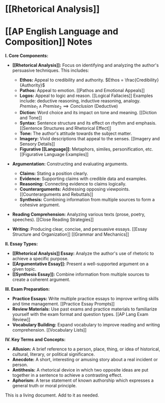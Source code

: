 # [[Rhetorical Analysis]]
# [[AP English Language and Composition]] Notes

**I. Core Components:**

* **[[Rhetorical Analysis]]:**  Focus on identifying and analyzing the author's persuasive techniques.  This includes:
    * **Ethos:** Appeal to credibility and authority.  $Ethos = \frac{Credibility}{Authority}$
    * **Pathos:** Appeal to emotion.  [[Pathos and Emotional Appeals]]
    * **Logos:** Appeal to logic and reason.  [[Logical Fallacies]]  Examples include: deductive reasoning, inductive reasoning, analogy.  $Premise_1 \land Premise_2 \implies Conclusion$ (Deductive)
    * **Diction:** Word choice and its impact on tone and meaning.  [[Diction and Tone]]
    * **Syntax:** Sentence structure and its effect on rhythm and emphasis.  [[Sentence Structures and Rhetorical Effect]]
    * **Tone:** The author's attitude towards the subject matter.
    * **Imagery:** Vivid descriptions that appeal to the senses. [[Imagery and Sensory Details]]
    * **Figurative [[Language]]:** Metaphors, similes, personification, etc. [[Figurative Language Examples]]

* **Argumentation:** Constructing and evaluating arguments.
    * **Claims:** Stating a position clearly.
    * **Evidence:** Supporting claims with credible data and examples.
    * **Reasoning:** Connecting evidence to claims logically.
    * **Counterarguments:** Addressing opposing viewpoints.  [[Counterarguments and Rebuttals]]
    * **Synthesis:** Combining information from multiple sources to form a cohesive argument.


* **Reading Comprehension:**  Analyzing various texts (prose, poetry, speeches).  [[Close Reading Strategies]]

* **Writing:**  Producing clear, concise, and persuasive essays. [[Essay Structure and Organization]]  [[Grammar and Mechanics]]


**II. Essay Types:**

* **[[Rhetorical Analysis]] Essay:** Analyze the author's use of rhetoric to achieve a specific purpose.
* **[[Argumentative Essay]]:** Present a well-supported argument on a given topic.
* **[[Synthesis Essay]]:** Combine information from multiple sources to create a coherent argument.


**III. Exam Preparation:**

* **Practice Essays:** Write multiple practice essays to improve writing skills and time management. [[Practice Essay Prompts]]
* **Review Materials:** Use past exams and practice materials to familiarize yourself with the exam format and question types. [[AP Lang Exam Review]]
* **Vocabulary Building:** Expand vocabulary to improve reading and writing comprehension. [[Vocabulary Lists]]


**IV.  Key Terms and Concepts:**

* **Allusion:** A brief reference to a person, place, thing, or idea of historical, cultural, literary, or political significance.
* **Anecdote:** A short, interesting or amusing story about a real incident or person.
* **Antithesis:** A rhetorical device in which two opposite ideas are put together in a sentence to achieve a contrasting effect.
* **Aphorism:** A terse statement of known authorship which expresses a general truth or moral principle.


This is a living document. Add to it as needed.
